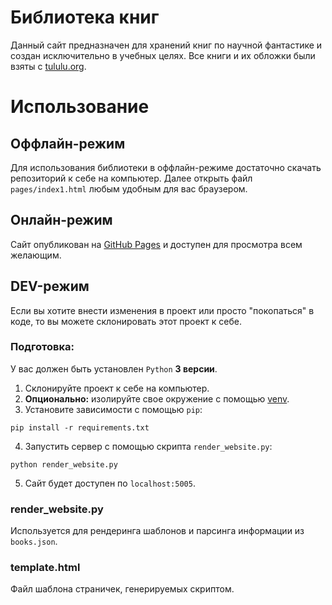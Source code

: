 # Библиотека книг
Данный сайт предназначен для хранений книг по научной фантастике и создан исключительно в учебных целях.
Все книги и их обложки были взяты с [tululu.org](https://tululu.org).

# Использование
## Оффлайн-режим
Для использования библиотеки в оффлайн-режиме достаточно скачать репозиторий к себе на компьютер.
Далее открыть файл `pages/index1.html` любым удобным для вас браузером.

## Онлайн-режим
Сайт опубликован на [GitHub Pages](https://wannabenormal.github.io/books-site/pages/index1.html) и доступен для просмотра всем желающим.

## DEV-режим
Если вы хотите внести изменения в проект или просто "покопаться" в коде, то вы можете склонировать этот проект к себе. 

### Подготовка:
У вас должен быть установлен `Python` **3 версии**.
1. Склонируйте проект к себе на компьютер.
2. **Опционально:** изолируйте свое окружение с помощью [venv](https://docs.python.org/3/library/venv.html).
3. Установите зависимости с помощью `pip`:
```
pip install -r requirements.txt
```
4. Запустить сервер с помощью скрипта `render_website.py`:
```
python render_website.py
```
5. Сайт будет доступен по `localhost:5005`.

### render_website.py
Используется для рендеринга шаблонов и парсинга информации из `books.json`.

### template.html
Файл шаблона страничек, генерируемых скриптом.